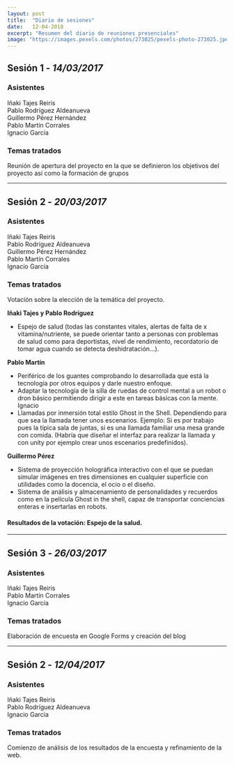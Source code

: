 ```yaml
---
layout: post
title:  "Diario de sesiones"
date:   12-04-2018
excerpt: "Resumen del diario de reuniones presenciales"
image: "https://images.pexels.com/photos/273025/pexels-photo-273025.jpeg?auto=compress&cs=tinysrgb&dpr=2&h=750&w=1260"
---
```

## Sesión 1 - *14/03/2017*
### Asistentes
Iñaki Tajes Reiris <br/>
Pablo Rodríguez Aldeanueva <br/>
Guillermo Pérez Hernández <br/>
Pablo Martín Corrales <br/>
Ignacio García <br/>
### Temas tratados
Reunión de apertura del proyecto en la que se definieron los objetivos del proyecto así como la formación de grupos

<hr/>

## Sesión 2 - *20/03/2017*
### Asistentes
Iñaki Tajes Reiris <br/>
Pablo Rodríguez Aldeanueva <br/>
Guillermo Pérez Hernández <br/>
Pablo Martín Corrales <br/>
Ignacio García <br/>
### Temas tratados
Votación sobre la elección de la temática del proyecto.

**Iñaki Tajes y Pablo Rodríguez<br/>**
- Espejo de salud (todas las constantes vitales, alertas de falta de x vitamina/nutriente, se puede orientar tanto a personas con problemas de salud como para deportistas, nivel de rendimiento, recordatorio de tomar agua cuando se detecta deshidratación...).

**Pablo Martín<br/>**
- Periférico de los guantes comprobando lo desarrollada que está la tecnología por otros equipos y darle nuestro enfoque.
- Adaptar la tecnología de la silla de ruedas de control mental a un robot o dron básico permitiendo dirigir a este en tareas básicas con la mente.
Ignacio
- Llamadas por inmersión total estilo Ghost in the Shell. Dependiendo para que sea la llamada tener unos escenarios. Ejemplo: Si es por trabajo pues la típica sala de juntas, si es una llamada familiar una mesa grande con comida. (Habría que diseñar el interfaz para realizar la llamada y con unity por ejemplo crear unos escenarios predefinidos).

**Guillermo Pérez<br/>**
- Sistema de proyección holográfica interactivo con el que se puedan simular imágenes en tres dimensiones en cualquier superficie con utilidades como la docencia, el ocio o el diseño.
- Sistema de análisis y almacenamiento de personalidades y recuerdos como en la película Ghost in the shell, capaz de transportar conciencias enteras e insertarlas en robots.

#### Resultados de la votación: Espejo de la salud.


<hr/>

## Sesión 3 - *26/03/2017*
### Asistentes
Iñaki Tajes Reiris <br/>
Pablo Martín Corrales <br/>
Ignacio García <br/>
### Temas tratados
Elaboración de encuesta en Google Forms y creación del blog

<hr/>

## Sesión 2 - *12/04/2017*
### Asistentes
Iñaki Tajes Reiris <br/>
Pablo Rodríguez Aldeanueva <br/>
Ignacio García <br/>
### Temas tratados
Comienzo de análisis de los resultados de la encuesta y refinamiento de la web.
